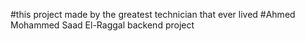 #this project made by the greatest technician that ever lived 
#Ahmed Mohammed Saad El-Raggal backend project


